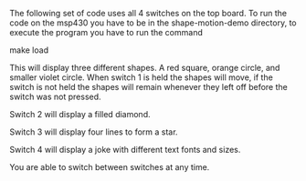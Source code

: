 The following set of code uses all 4 switches on the top board. To run the
code on the msp430 you have to be in the shape-motion-demo directory,
to execute the program you have to run the command

make load


This will display three different shapes. A red square, orange circle, and
smaller violet circle. When switch 1 is held the shapes will move, if the switch
is not held the shapes will remain whenever they left off before the switch
was not pressed.

Switch 2 will display a filled diamond.

Switch 3 will display four lines to form a star.

Switch 4 will display a joke with different text fonts and sizes.

You are able to switch between switches at any time.
